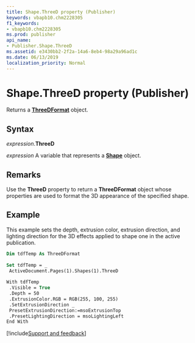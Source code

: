 ```yaml
---
title: Shape.ThreeD property (Publisher)
keywords: vbapb10.chm2228305
f1_keywords:
- vbapb10.chm2228305
ms.prod: publisher
api_name:
- Publisher.Shape.ThreeD
ms.assetid: e3430bb2-2f2a-14a6-8eb4-98a29a96ad1c
ms.date: 06/13/2019
localization_priority: Normal
---
```



# Shape.ThreeD property (Publisher)

Returns a **[ThreeDFormat](Publisher.ThreeDFormat.md)** object.


## Syntax

_expression_.**ThreeD**

_expression_ A variable that represents a **[Shape](Publisher.Shape.md)** object.


## Remarks

Use the **ThreeD** property to return a **ThreeDFormat** object whose properties are used to format the 3D appearance of the specified shape.


## Example

This example sets the depth, extrusion color, extrusion direction, and lighting direction for the 3D effects applied to shape one in the active publication.

```vb
Dim tdfTemp As ThreeDFormat 
 
Set tdfTemp = _ 
 ActiveDocument.Pages(1).Shapes(1).ThreeD 
 
With tdfTemp 
 .Visible = True 
 .Depth = 50 
 .ExtrusionColor.RGB = RGB(255, 100, 255) 
 .SetExtrusionDirection _ 
 PresetExtrusionDirection:=msoExtrusionTop 
 .PresetLightingDirection = msoLightingLeft 
End With 

```

[!include[Support and feedback](~/includes/feedback-boilerplate.md)]